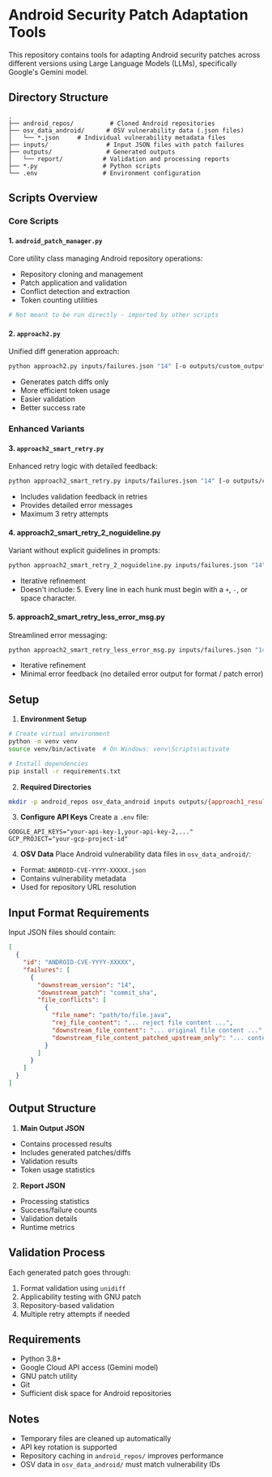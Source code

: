 # Android Security Patch Adaptation Tools

This repository contains tools for adapting Android security patches across different versions using Large Language Models (LLMs), specifically Google's Gemini model.

## Directory Structure

```
.
├── android_repos/          # Cloned Android repositories
├── osv_data_android/      # OSV vulnerability data (.json files)
│   └── *.json     # Individual vulnerability metadata files
├── inputs/                # Input JSON files with patch failures
├── outputs/               # Generated outputs
│   └── report/           # Validation and processing reports
├── *.py                  # Python scripts
└── .env                  # Environment configuration
```

## Scripts Overview

### Core Scripts

#### 1. `android_patch_manager.py`
Core utility class managing Android repository operations:
- Repository cloning and management
- Patch application and validation
- Conflict detection and extraction
- Token counting utilities
```bash
# Not meant to be run directly - imported by other scripts
```

#### 2. `approach2.py`
Unified diff generation approach:
```bash
python approach2.py inputs/failures.json "14" [-o outputs/custom_output.json]
```
- Generates patch diffs only
- More efficient token usage
- Easier validation
- Better success rate

### Enhanced Variants

#### 3. `approach2_smart_retry.py`
Enhanced retry logic with detailed feedback:
```bash
python approach2_smart_retry.py inputs/failures.json "14" [-o outputs/custom_output.json]
```
- Includes validation feedback in retries
- Provides detailed error messages
- Maximum 3 retry attempts

#### 4. approach2_smart_retry_2_noguideline.py
Variant without explicit guidelines in prompts:
```bash
python approach2_smart_retry_2_noguideline.py inputs/failures.json "14" [-o outputs/custom_output.json]
```
- Iterative refinement
- Doesn't include: 5. Every line in each hunk must begin with a `+`, `-`, or space character.

#### 5. approach2_smart_retry_less_error_msg.py
Streamlined error messaging:
```bash
python approach2_smart_retry_less_error_msg.py inputs/failures.json "14" [-o outputs/custom_output.json]
```
- Iterative refinement
- Minimal error feedback (no detailed error output for format / patch error)

## Setup

1. **Environment Setup**
```bash
# Create virtual environment
python -m venv venv
source venv/bin/activate  # On Windows: venv\Scripts\activate

# Install dependencies
pip install -r requirements.txt
```

2. **Required Directories**
```bash
mkdir -p android_repos osv_data_android inputs outputs/{approach1_results,approach2_results,report}
```

3. **Configure API Keys**
Create a `.env` file:
```env
GOOGLE_API_KEYS="your-api-key-1,your-api-key-2,..."
GCP_PROJECT="your-gcp-project-id"
```

4. **OSV Data**
Place Android vulnerability data files in `osv_data_android/`:
- Format: `ANDROID-CVE-YYYY-XXXXX.json`
- Contains vulnerability metadata
- Used for repository URL resolution

## Input Format Requirements

Input JSON files should contain:
```json
[
  {
    "id": "ANDROID-CVE-YYYY-XXXXX",
    "failures": [
      {
        "downstream_version": "14",
        "downstream_patch": "commit_sha",
        "file_conflicts": [
          {
            "file_name": "path/to/file.java",
            "rej_file_content": "... reject file content ...",
            "downstream_file_content": "... original file content ...",
            "downstream_file_content_patched_upstream_only": "... content after failed patch ..."
          }
        ]
      }
    ]
  }
]
```

## Output Structure

1. **Main Output JSON**
- Contains processed results
- Includes generated patches/diffs
- Validation results
- Token usage statistics

2. **Report JSON**
- Processing statistics
- Success/failure counts
- Validation details
- Runtime metrics

## Validation Process

Each generated patch goes through:
1. Format validation using `unidiff`
2. Applicability testing with GNU patch
3. Repository-based validation
4. Multiple retry attempts if needed

## Requirements

- Python 3.8+
- Google Cloud API access (Gemini model)
- GNU patch utility
- Git
- Sufficient disk space for Android repositories

## Notes

- Temporary files are cleaned up automatically
- API key rotation is supported
- Repository caching in `android_repos/` improves performance
- OSV data in `osv_data_android/` must match vulnerability IDs
